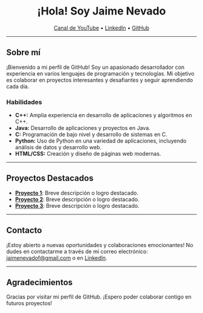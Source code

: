 <h1 align="center">¡Hola! Soy Jaime Nevado</h1>
<p align="center">
  <a href="https://www.youtube.com/@jaimx_/videos">Canal de YouTube</a> •
  <a href="https://www.linkedin.com/in/jaime-nevado-farf%C3%A1n-a70363231/">LinkedIn</a> •
  <a href="https://github.com/TuUsuarioGitHub">GitHub</a>
</p>

---

## Sobre mí

¡Bienvenido a mi perfil de GitHub! Soy un apasionado desarrollador con experiencia en varios lenguajes de programación y tecnologías. Mi objetivo es colaborar en proyectos interesantes y desafiantes y seguir aprendiendo cada día.

### Habilidades

- **C++:** Amplia experiencia en desarrollo de aplicaciones y algoritmos en C++.
- **Java:** Desarrollo de aplicaciones y proyectos en Java.
- **C:** Programación de bajo nivel y desarrollo de sistemas en C.
- **Python:** Uso de Python en una variedad de aplicaciones, incluyendo análisis de datos y desarrollo web.
- **HTML/CSS:** Creación y diseño de páginas web modernas.

---

## Proyectos Destacados

- **[Proyecto 1](enlace_al_proyecto_1)**: Breve descripción o logro destacado.
- **[Proyecto 2](enlace_al_proyecto_2)**: Breve descripción o logro destacado.
- **[Proyecto 3](enlace_al_proyecto_3)**: Breve descripción o logro destacado.

---

## Contacto

¡Estoy abierto a nuevas oportunidades y colaboraciones emocionantes! No dudes en contactarme a través de mi correo electrónico: [jaimenevadof@gmail.com](mailto:jaimenevadof@gmail.com) o en [LinkedIn](https://www.linkedin.com/in/jaime-nevado-farf%C3%A1n-a70363231/).

---

## Agradecimientos

Gracias por visitar mi perfil de GitHub. ¡Espero poder colaborar contigo en futuros proyectos!

